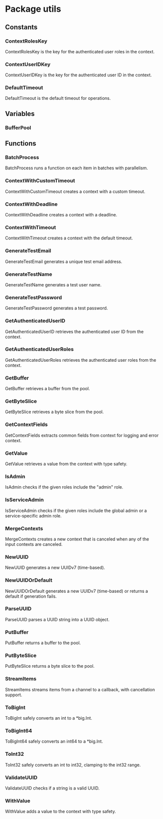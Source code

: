 # Package utils

## Constants

### ContextRolesKey

ContextRolesKey is the key for the authenticated user roles in the context.

### ContextUserIDKey

ContextUserIDKey is the key for the authenticated user ID in the context.

### DefaultTimeout

DefaultTimeout is the default timeout for operations.

## Variables

### BufferPool

## Functions

### BatchProcess

BatchProcess runs a function on each item in batches with parallelism.

### ContextWithCustomTimeout

ContextWithCustomTimeout creates a context with a custom timeout.

### ContextWithDeadline

ContextWithDeadline creates a context with a deadline.

### ContextWithTimeout

ContextWithTimeout creates a context with the default timeout.

### GenerateTestEmail

GenerateTestEmail generates a unique test email address.

### GenerateTestName

GenerateTestName generates a test user name.

### GenerateTestPassword

GenerateTestPassword generates a test password.

### GetAuthenticatedUserID

GetAuthenticatedUserID retrieves the authenticated user ID from the context.

### GetAuthenticatedUserRoles

GetAuthenticatedUserRoles retrieves the authenticated user roles from the context.

### GetBuffer

GetBuffer retrieves a buffer from the pool.

### GetByteSlice

GetByteSlice retrieves a byte slice from the pool.

### GetContextFields

GetContextFields extracts common fields from context for logging and error context.

### GetValue

GetValue retrieves a value from the context with type safety.

### IsAdmin

IsAdmin checks if the given roles include the "admin" role.

### IsServiceAdmin

IsServiceAdmin checks if the given roles include the global admin or a service-specific admin role.

### MergeContexts

MergeContexts creates a new context that is canceled when any of the input contexts are canceled.

### NewUUID

NewUUID generates a new UUIDv7 (time-based).

### NewUUIDOrDefault

NewUUIDOrDefault generates a new UUIDv7 (time-based) or returns a default if generation fails.

### ParseUUID

ParseUUID parses a UUID string into a UUID object.

### PutBuffer

PutBuffer returns a buffer to the pool.

### PutByteSlice

PutByteSlice returns a byte slice to the pool.

### StreamItems

StreamItems streams items from a channel to a callback, with cancellation support.

### ToBigInt

ToBigInt safely converts an int to a \*big.Int.

### ToBigInt64

ToBigInt64 safely converts an int64 to a \*big.Int.

### ToInt32

ToInt32 safely converts an int to int32, clamping to the int32 range.

### ValidateUUID

ValidateUUID checks if a string is a valid UUID.

### WithValue

WithValue adds a value to the context with type safety.
